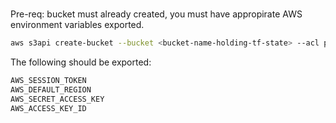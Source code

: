 #
Pre-req:
bucket must already created, you must have appropirate AWS environment variables exported.
```bash
aws s3api create-bucket --bucket <bucket-name-holding-tf-state> --acl private --profile <AWS_PROFILE>
```

The following should be exported:
```bash
AWS_SESSION_TOKEN
AWS_DEFAULT_REGION
AWS_SECRET_ACCESS_KEY
AWS_ACCESS_KEY_ID
```
